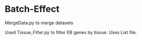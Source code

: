 # Batch-Effect


MergeData.py to merge datasets

Used Tissue_Filter.py to filter EB genes by tissue. Uses List file.
